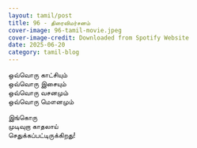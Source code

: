 ```yaml
---
layout: tamil/post
title: 96 - திரைவிமர்சனம்
cover-image: 96-tamil-movie.jpeg
cover-image-credit: Downloaded from Spotify Website
date: 2025-06-20
category: tamil-blog
---
```


ஒவ்வொரு காட்சியும் <br/>
ஒவ்வொரு இசையும் <br/>
ஒவ்வொரு வசனமும் <br/>
ஒவ்வொரு மௌனமும் <br/>

இங்கொரு <br/>
முடிவுறா காதலாய் <br/>
செதுக்கப்பட்டிருக்கிறது!

